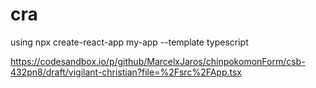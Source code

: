 # cra
 
using npx create-react-app my-app --template typescript

https://codesandbox.io/p/github/MarcelxJaros/chinpokomonForm/csb-432pn8/draft/vigilant-christian?file=%2Fsrc%2FApp.tsx
